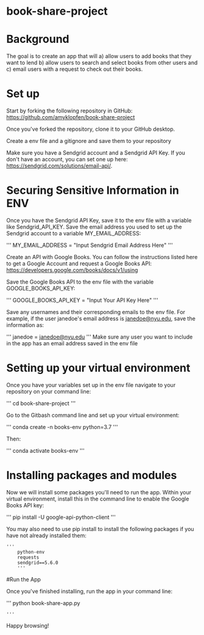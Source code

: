 # book-share-project

# Background

The goal is to create an app that will a) allow users to add books that they want to lend b) allow users to search and select books from other users and c) email users with a request to check out their books. 

# Set up

Start by forking the following repository in GitHub: https://github.com/amyklopfen/book-share-project

Once you've forked the repository, clone it to your GitHub desktop. 

Create a env file and a gitignore and save them to your repository

Make sure you have a Sendgrid account and a Sendgrid API Key. If you don't have an account, you can set one up here: https://sendgrid.com/solutions/email-api/.

# Securing Sensitive Information in ENV 

Once you have the Sendgrid API Key, save it to the env file with a variable like Sendgrid_API_KEY. Save the email address you used to set up the Sendgrid account to a variable MY_EMAIL_ADDRESS:

'''
    MY_EMAIL_ADDRESS = "Input Sendgrid Email Address Here"
    '''

Create an API with Google Books. You can follow the instructions listed here to get a Google Account and request a Google Books API: https://developers.google.com/books/docs/v1/using

Save the Google Books API to the env file with the variable GOOGLE_BOOKS_API_KEY:

'''
    GOOGLE_BOOKS_API_KEY = "Input Your API Key Here"
    '''

Save any usernames and their corresponding emails to the env file. For example, if the user janedoe's email address is janedoe@nyu.edu, save the information as: 

'''
    janedoe = janedoe@nyu.edu
    '''
Make sure any user you want to include in the app has an email address saved in the env file

# Setting up your virtual environment

Once you have your variables set up in the env file navigate to your repository on your command line:

'''
    cd book-share-project
    '''

Go to the Gitbash command line and set up your virtual environment: 

'''
    conda create -n books-env python=3.7
    '''

Then:

'''
    conda activate books-env
    '''


# Installing packages and modules

Now we will install some packages you'll need to run the app. Within your virtual environment, install this in the command line to enable the Google Books API key: 

'''
    pip install -U google-api-python-client
    '''

You may also need to use pip install to install the following packages if you have not already installed them: 

    '''
        python-env
        requests
        sendgrid==5.6.0
        '''

#Run the App

Once you've finished installing, run the app in your command line: 

'''
    python book-share-app.py

    '''

Happy browsing!


